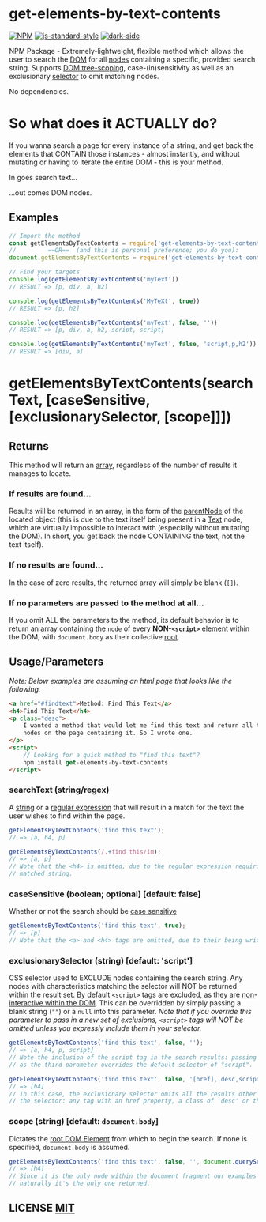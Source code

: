 # get-elements-by-text-contents
 
[![NPM](https://img.shields.io/badge/npm-v.6.14.9-blue)](https://www.npmjs.org/package/get-elements-by-text-contents)
[![js-standard-style](https://img.shields.io/badge/JS-Vanilla-white)](http://vanilla-js.com/)
[![dark-side](https://img.shields.io/badge/Force-Strong%20with%20this%20one-black)](https://youtu.be/lFEoT7M3SbI?t=42)

NPM Package - Extremely-lightweight, flexible method which allows the user to search the 
[DOM](https://developer.mozilla.org/en-US/docs/Glossary/DOM) for all [nodes](https://developer.mozilla.org/en-US/docs/Web/API/Node) containing a 
specific, provided search string. Supports [DOM tree-scoping](https://developer.mozilla.org/en-US/docs/Web/API/NonDocumentTypeChildNode), 
case-(in)sensitivity as well as an exclusionary [selector](https://developer.mozilla.org/en-US/docs/Web/API/Document_object_model/Locating_DOM_elements_using_selectors)
 to omit matching nodes. 

No dependencies.

# So what does it ACTUALLY do?
If you wanna search a page for every instance of a string, and get back the elements that CONTAIN those instances - 
almost instantly, and without mutating or having to iterate the entire DOM - this is your method.

In goes search text...

...out comes DOM nodes.

## Examples
``` javascript
// Import the method
const getElementsByTextContents = require('get-elements-by-text-contents');
//         ==OR==  (and this is personal preference; you do you):
document.getElementsByTextContents = require('get-elements-by-text-contents');

// Find your targets
console.log(getElementsByTextContents('myText'))
// RESULT => [p, div, a, h2]

console.log(getElementsByTextContents('MyTeXt', true))
// RESULT => [p, h2]

console.log(getElementsByTextContents('myText', false, ''))
// RESULT => [p, div, a, h2, script, script]

console.log(getElementsByTextContents('myText', false, 'script,p,h2'))
// RESULT => [div, a]
```

# getElementsByTextContents(searchText, [caseSensitive, [exclusionarySelector, [scope]]])

## Returns
This method will return an [array](https://developer.mozilla.org/en-US/docs/Web/JavaScript/Reference/Global_Objects/Array), 
regardless of the number of results it manages to locate. 

### If results are found...
Results will be returned in an array, in the form of the [parentNode](https://developer.mozilla.org/en-US/docs/Web/API/ParentNode)
 of the located object (this is due to the text itself being present in a [Text](https://developer.mozilla.org/en-US/docs/Web/API/Text) node, 
 which are virtually impossible to interact with (especially without mutating the DOM). In short, you get back the node CONTAINING the text, not the
text itself).

### If no results are found...
In the case of zero results, the returned array will simply be blank (`[]`).

### If no parameters are passed to the method at all...
If you omit ALL the parameters to the method, its default behavior is to return an array containing the `node` of every 
**NON-`<script>`** [element](https://developer.mozilla.org/en-US/docs/Web/API/Element) within the DOM, with `document.body` as 
their collective [root](https://developer.mozilla.org/en-US/docs/Web/API/TreeWalker/root).


## Usage/Parameters
_Note: Below examples are assuming an html page that looks like the following._

``` html
<a href="#findtext">Method: Find This Text</a>
<h4>Find This Text</h4>
<p class="desc">
    I wanted a method that would let me find this text and return all the 
    nodes on the page containing it. So I wrote one.
</p>
<script>
    // Looking for a quick method to "find this text"?
    npm install get-elements-by-text-contents
</script>
```


### searchText (string/regex)
A [string](https://developer.mozilla.org/en-US/docs/Web/JavaScript/Reference/Global_Objects/String)
or a [regular expression](https://developer.mozilla.org/en-US/docs/Web/JavaScript/Reference/Global_Objects/RegExp)
that will result in a match for the text the user wishes to find within the page.

``` javascript
getElementsByTextContents('find this text');
// => [a, h4, p]

getElementsByTextContents(/.+find this/im);
// => [a, p]
// Note that the <h4> is omitted, due to the regular expression requiring text to preface the 
// matched string.
```

### caseSensitive (boolean; optional) [default: false]
Whether or not the search should be [case sensitive](https://developer.mozilla.org/en-US/docs/Web/JavaScript/Reference/Global_Objects/RegExp/ignoreCase)

``` javascript
getElementsByTextContents('find this text', true);
// => [p]
// Note that the <a> and <h4> tags are omitted, due to their being written In Title Case.
```

### exclusionarySelector (string) [default: 'script']
CSS selector used to EXCLUDE nodes containing the search string. Any nodes with characteristics matching the selector will NOT be returned within the result set.
By default `<script>` tags are excluded, as they are [non-interactive within the DOM](https://developer.mozilla.org/en-US/docs/Web/HTML/Element#scripting). 
This can be overridden by simply passing a blank string (`""`) or a `null` into this parameter.
_Note that if you override this parameter to pass in a new set of exclusions, `<script>` tags will NOT be omitted unless you expressly include them in your selector._

``` javascript
getElementsByTextContents('find this text', false, '');
// => [a, h4, p, script]
// Note the inclusion of the script tag in the search results: passing the blank string 
// as the third parameter overrides the default selector of "script".

getElementsByTextContents('find this text', false, '[href],.desc,script');
// => [h4]
// In this case, the exclusionary selector omits all the results other than the <h4> (those that match
// the selector: any tag with an href property, a class of 'desc' or that itself is a <script> tag.
```

### scope (string) [default: `document.body`]
Dictates the [root DOM Element](https://developer.mozilla.org/en-US/docs/Web/API/TreeWalker/root) from which to begin the search. 
If none is specified, `document.body` is assumed.

``` javascript
getElementsByTextContents('find this text', false, '', document.querySelector('h4'));
// => [h4]
// Since it is the only node within the document fragment our examples have been based within, 
// naturally it's the only one returned.
```

## LICENSE [MIT](LICENSE)